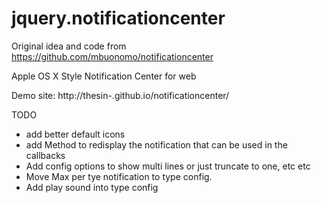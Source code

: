 jquery.notificationcenter
=========================

Original idea and code from
  https://github.com/mbuonomo/notificationcenter

Apple OS X Style Notification Center for web

Demo site: http://thesin-.github.io/notificationcenter/

TODO
* add better default icons
* add Method to redisplay the notification that can be used in the callbacks
* Add config options to show multi lines or just truncate to one, etc etc
* Move Max per tye notification to type config.
* Add play sound into type config
